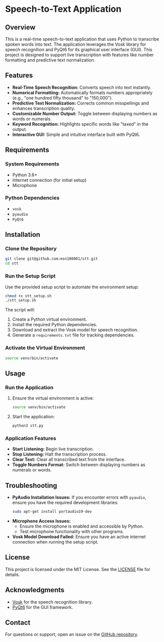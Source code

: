 # Speech-to-Text Application

## Overview
This is a real-time speech-to-text application that uses Python to transcribe spoken words into text. The application leverages the Vosk library for speech recognition and PyQt6 for its graphical user interface (GUI). This project is designed to support live transcription with features like number formatting and predictive text normalization.

## Features
- **Real-Time Speech Recognition:** Converts speech into text instantly.
- **Numerical Formatting:** Automatically formats numbers appropriately (e.g., "one hundred fifty thousand" to "150,000").
- **Predictive Text Normalization:** Corrects common misspellings and enhances transcription quality.
- **Customizable Number Output:** Toggle between displaying numbers as words or numerals.
- **Keyword Recognition:** Highlights specific words like "taxed" in the output.
- **Interactive GUI:** Simple and intuitive interface built with PyQt6.

## Requirements
### System Requirements
- Python 3.6+
- Internet connection (for initial setup)
- Microphone

### Python Dependencies
- `vosk`
- `pyaudio`
- `PyQt6`

## Installation

### Clone the Repository
```bash
git clone git@github.com:msn100001/stt.git
cd stt
```

### Run the Setup Script
Use the provided setup script to automate the environment setup:
```bash
chmod +x stt_setup.sh
./stt_setup.sh
```
The script will:
1. Create a Python virtual environment.
2. Install the required Python dependencies.
3. Download and extract the Vosk model for speech recognition.
4. Generate a `requirements.txt` file for tracking dependencies.

### Activate the Virtual Environment
```bash
source venv/bin/activate
```

## Usage
### Run the Application
1. Ensure the virtual environment is active:
   ```bash
   source venv/bin/activate
   ```
2. Start the application:
   ```bash
   python3 stt.py
   ```

### Application Features
- **Start Listening:** Begin live transcription.
- **Stop Listening:** Halt the transcription process.
- **Clear Text:** Clear all transcribed text from the interface.
- **Toggle Numbers Format:** Switch between displaying numbers as numerals or words.

## Troubleshooting
- **PyAudio Installation Issues:**
   If you encounter errors with `pyaudio`, ensure you have the required development libraries:
   ```bash
   sudo apt-get install portaudio19-dev
   ```
- **Microphone Access Issues:**
   - Ensure the microphone is enabled and accessible by Python.
   - Test microphone functionality with other programs.
- **Vosk Model Download Failed:**
   Ensure you have an active internet connection when running the setup script.

## License
This project is licensed under the MIT License. See the [LICENSE](LICENSE) file for details.

## Acknowledgments
- [Vosk](https://alphacephei.com/vosk/) for the speech recognition library.
- [PyQt6](https://www.riverbankcomputing.com/software/pyqt/intro) for the GUI framework.

## Contact
For questions or support, open an issue on the [GitHub repository](https://github.com/msn100001/stt/issues).
